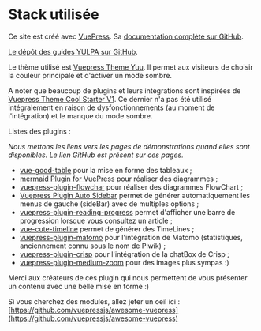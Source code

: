 # Stack utilisée


Ce site est créé avec [VuePress](https://vuepress.vuejs.org/). Sa
[documentation complète sur GitHub](https://vuepress.vuejs.org/guide/).

[Le dépôt des guides YULPA sur GitHub](https://github.com/yulPa/documentations-public).

Le thème utilisé est
[Vuepress Theme Yuu](https://vuepress-theme-yuu.netlify.app/). Il permet
aux visiteurs de choisir la couleur principale et d'activer un mode
sombre.

A noter que beaucoup de plugins et leurs intégrations sont inspirées de
[Vuepress Theme Cool Starter V1](https://friendlyuser.github.io/vuepress-theme-cool-starter/).
Ce dernier n'a pas été utilisé intégralement en raison de
dysfonctionnements (au moment de l'intégration) et le manque du mode
sombre.

Listes des plugins :

*Nous mettons les liens vers les pages de démonstrations quand
elles sont disponibles. Le lien GitHub est présent sur ces pages.*

- [vue-good-table](https://xaksis.github.io/vue-good-table/) pour la
  mise en forme des tableaux ;
- [mermaid Plugin for VuePress](https://vuepress-plugin-mermaidjs.efrane.com/)
  pour réaliser des diagrammes ;
- [vuepress-plugin-flowchar](https://flowchart.vuepress.ulivz.com/) pour
  réaliser des diagrammes FlowChart ;
- [Vuepress Plugin Auto Sidebar](https://shanyuhai123.github.io/vuepress-plugin-auto-sidebar/)
  permet de générer automatiquement les menus de gauche (sideBar) avec
  de multiples options ;
- [vuepress-plugin-reading-progress](https://github.com/tolking/vuepress-plugin-reading-progress)
  permet d'afficher une barre de progression lorsque vous consultez un
  article ;
- [vue-cute-timeline](https://vue-cute-timeline.netlify.app/) permet de
  générer des TimeLines ;
- [vuepress-plugin-matomo](https://github.com/qdot/vuepress-plugin-matomo)
  pour l'intégration de Matomo (statistiques, anciennement connu sous le
  nom de Piwik) ;
- [vuepress-plugin-crisp](https://github.com/z3by/vuepress-plugin-crisp)
  pour l'intégration de la chatBox de Crisp ;
- [vuepress-plugin-medium-zoom](https://vuepress.github.io/en/plugins/medium-zoom) pour des images plus sympas :)

Merci aux créateurs de ces plugin qui nous permettent de vous présenter
un contenu avec une belle mise en forme :)

Si vous cherchez des modules, allez jeter un oeil ici : [https://github.com/vuepressjs/awesome-vuepress](https://github.com/vuepressjs/awesome-vuepress)
